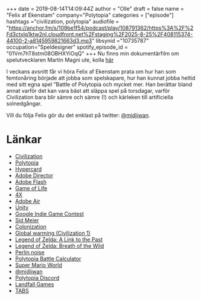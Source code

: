 +++
date = 2019-08-14T14:09:44Z
author = "Olle"
draft = false
name = "Felix af Ekenstam"
company="Polytopia"
categories = ["episode"]
hashtags ="civilization, polytopia"
audiofile = "https://anchor.fm/s/109be1f54/podcast/play/108791362/https%3A%2F%2Fd3ctxlq1ktw2nl.cloudfront.net%2Fstaging%2F2025-8-25%2F408115374-44100-2-a8145959821663d3.mp3"
libsynid ="10735787"
occupation="Speldesigner"
spotify_episode_id = "01Vm7hT8stm08OBHXYiOqQ"
+++ 
Nu finns min dokumentärfilm om spelutvecklaren Martin Magni ute, kolla
[här](https://www.youtube.com/watch?v=u93aGy9nmJg)

I veckans avsnitt får vi höra Felix af Ekenstam prata om hur han som femtonåring började att jobba som spelskapare, hur han kunnat jobba heltid med sitt egna spel ”Battle of Polytopia och mycket mer. Han berättar bland annat varför det kan vara bäst att släppa spel på torsdagar, varför Civilization bara blir sämre och sämre (!) och kärleken till artificiella solnedgångar.

Vill du följa Felix gör du det enklast på twitter: [@midjiwan](https://twitter.com/midjiwan).


# Länkar
* [Civilization](https://www.youtube.com/watch?v=MVDdlFy-Cu0&t=10s)
* [Polytopia](https://www.youtube.com/watch?v=mhE58_g6bv8)
* [Hypercard](https://en.wikipedia.org/wiki/HyperCard)
* [Adobe Director](https://en.wikipedia.org/wiki/Adobe_Director)
* [Adobe Flash](https://en.wikipedia.org/wiki/Adobe_Flash)
* [Game of Life](https://www.youtube.com/watch?v=C2vgICfQawE)
* [4X](https://en.wikipedia.org/wiki/4X)
* [Adobe Air](https://en.wikipedia.org/wiki/Adobe_AIR)
* [Unity](https://unity.com/)
* [Google Indie Game Contest](https://indiegamesshowcase.withgoogle.com/europe/)
* [Sid Meier](https://en.wikipedia.org/wiki/Sid_Meier)
* [Colonization](https://www.youtube.com/watch?v=NzR3BFvzIuw)
* [Global warming (Civilization 1)](https://civilization.fandom.com/wiki/Global_warming_(Civ1))
* [Legend of Zelda: A Link to the Past](https://www.youtube.com/watch?v=Z6hjG6MCcZ8)
* [Legend of Zelda: Breath of the Wild](https://www.youtube.com/watch?v=zw47_q9wbBE&t=53s)
* [Perlin noise](https://en.wikipedia.org/wiki/Perlin_noise)
* [Polytopia Battle Calculator](https://frothfrenzy.github.io/polytopiacalculator/)
* [Super Mario World](https://www.youtube.com/watch?v=Vxg5eOPmzHI)
* [@midjiwan](https://www.instagram.com/midjiwan/?hl=en)
* [Polytopia Discord](https://discordapp.com/invite/polytopia)
* [Landfall Games](https://landfall.se/)
* [TABS](https://www.youtube.com/watch?time_continue=1&v=Z2e9vd3Znz4)
